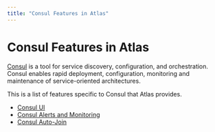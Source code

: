 ```yaml
---
title: "Consul Features in Atlas"
---
```


# Consul Features in Atlas

[Consul](https://consul.io) is a  tool for service discovery, configuration,
and orchestration. Consul enables rapid deployment, configuration, monitoring and
maintenance of service-oriented architectures.

This is a list of features specific to Consul that Atlas provides.

- [Consul UI](/help/consul/monitoring-ui)
- [Consul Alerts and Monitoring](/help/consul/alerts)
- [Consul Auto-Join](/help/consul/auto-join)
